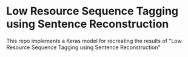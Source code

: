# Low Resource Sequence Tagging using Sentence Reconstruction
This repo implements a Keras model for recreating the results of "Low Resource Sequence Tagging using Sentence Reconstruction"
